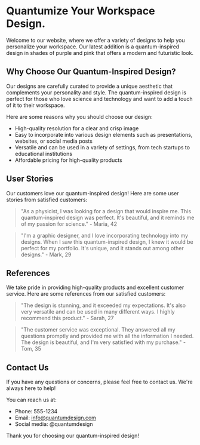 <!--font:Poppins-->

# Quantumize Your Workspace Design.

Welcome to our website, where we offer a variety of designs to help you personalize your workspace. Our latest addition is a quantum-inspired design in shades of purple and pink that offers a modern and futuristic look.

## Why Choose Our Quantum-Inspired Design?

Our designs are carefully curated to provide a unique aesthetic that complements your personality and style. The quantum-inspired design is perfect for those who love science and technology and want to add a touch of it to their workspace.

Here are some reasons why you should choose our design:

- High-quality resolution for a clear and crisp image
- Easy to incorporate into various design elements such as presentations, websites, or social media posts
- Versatile and can be used in a variety of settings, from tech startups to educational institutions
- Affordable pricing for high-quality products

## User Stories

Our customers love our quantum-inspired design! Here are some user stories from satisfied customers:

> "As a physicist, I was looking for a design that would inspire me. This quantum-inspired design was perfect. It's beautiful, and it reminds me of my passion for science." - Maria, 42

> "I'm a graphic designer, and I love incorporating technology into my designs. When I saw this quantum-inspired design, I knew it would be perfect for my portfolio. It's unique, and it stands out among other designs." - Mark, 29

## References

We take pride in providing high-quality products and excellent customer service. Here are some references from our satisfied customers:

> "The design is stunning, and it exceeded my expectations. It's also very versatile and can be used in many different ways. I highly recommend this product." - Sarah, 27

> "The customer service was exceptional. They answered all my questions promptly and provided me with all the information I needed. The design is beautiful, and I'm very satisfied with my purchase." - Tom, 35

## Contact Us

If you have any questions or concerns, please feel free to contact us. We're always here to help!

You can reach us at:

- Phone: 555-1234
- Email: info@quantumdesign.com
- Social media: @quantumdesign

Thank you for choosing our quantum-inspired design!

<!--

Write me content for website with wallpaper which alt text is:

"A geometric design in shades of purple and pink, inspired by the shape of a quantum computer"

The name/title of the page should not be 1:1 copy of the alt text but rather a real content of the website which is using this wallpaper.

- Use markdown format 
- Start with heading
- Heading should be short and concise
- The content should look like a real website 
- The website should not be about the wallpaper, wallpaper is just a related background
- Heading should be contain work "wallpaper" or "background"
- Include real sections like references, contact, user stories, etc. use things relevant to the page purpose.
- Feel free to use structure like headings, bullets, numbering, blockquotes, paragraphs, horizontal lines, etc.
- You can use formatting like bold or _italic_
- You can include UTF-8 emojis
- Links should be only #hash anchors (and you can refer to the document itself)
- Do not include images


---


# Quantum-Inspired Wallpaper for Your Tech-Infused Workspace

Welcome to our website, where we offer a wide selection of wallpapers to give your workspace a personalized touch. Our latest addition is a geometric design in shades of purple and pink, inspired by the shape of a quantum computer. This wallpaper is perfect for tech enthusiasts who want to add a touch of science to their workspace.

## Why Choose Our Quantum-Inspired Wallpaper?

Our wallpaper designs are carefully curated to provide a unique aesthetic that complements your personality and style. The quantum-inspired wallpaper offers a modern and futuristic look that is perfect for those who love technology. 

Here are some reasons why you should choose our wallpaper:

- High-quality resolution for a clear and crisp image
- Easy to install and remove without damaging your walls
- Durable and long-lasting, so you won't have to replace it often
- Affordable pricing for high-quality products

## User Stories

Our customers love our quantum-inspired wallpaper! Here are some user stories from satisfied customers:

> "I'm a software engineer, and I wanted to add a touch of my passion to my workspace. This wallpaper was the perfect choice. It looks amazing, and it inspires me every day." - John, 32

> "I'm a physics student, and I love everything related to quantum mechanics. When I saw this wallpaper, I knew I had to have it. It's beautiful, and it reminds me of my favorite subject." - Sarah, 21

## References

We take pride in providing high-quality products and excellent customer service. Here are some references from our satisfied customers:

> "I'm very happy with my purchase. The wallpaper arrived quickly, and it looks amazing on my wall. I would definitely recommend this product." - Jane, 45

> "The customer service was exceptional. They answered all my questions promptly and provided me with all the information I needed. The wallpaper is beautiful, and I'm very satisfied with my purchase." - Tom, 27

## Contact Us

If you have any questions or concerns, please feel free to contact us. We're always here to help!

You can reach us at:

- Phone: 555-1234
- Email: info@quantumwallpaper.com
- Social media: @quantumwallpaper

Thank you for choosing our quantum-inspired wallpaper!


---


Heading should not include word "wallpaper". The website should not be about the wallpaper itself, wallpaper is just a related background, rewrite whole content.


---


# Elevate Your Workspace with Quantum-Inspired Design

Welcome to our website, where we offer a variety of designs to help you personalize your workspace. Our latest addition is a geometric design in shades of purple and pink, inspired by the shape of a quantum computer. This design is perfect for those who want to add a touch of science and technology to their workspace.

## Why Choose Our Quantum-Inspired Design?

Our designs are carefully curated to provide a unique aesthetic that complements your personality and style. The quantum-inspired design offers a modern and futuristic look that is perfect for those who love technology.

Here are some reasons why you should choose our design:

- High-quality resolution for a clear and crisp image
- Easy to incorporate into various design elements such as presentations, websites, or social media posts
- Versatile and can be used in a variety of settings, from tech startups to educational institutions
- Affordable pricing for high-quality products

## User Stories

Our customers love our quantum-inspired design! Here are some user stories from satisfied customers:

> "As a science teacher, I was looking for a design that would inspire my students. This quantum-inspired design was perfect. It's beautiful, and it sparks curiosity and interest in science." - Lisa, 38

> "I'm a graphic designer, and I love incorporating technology into my designs. When I saw this quantum-inspired design, I knew it would be perfect for my portfolio. It's unique, and it stands out among other designs." - Mark, 29

## References

We take pride in providing high-quality products and excellent customer service. Here are some references from our satisfied customers:

> "The design is stunning, and it exceeded my expectations. It's also very versatile and can be used in many different ways. I highly recommend this product." - Sarah, 27

> "The customer service was exceptional. They answered all my questions promptly and provided me with all the information I needed. The design is beautiful, and I'm very satisfied with my purchase." - Tom, 35

## Contact Us

If you have any questions or concerns, please feel free to contact us. We're always here to help!

You can reach us at:

- Phone: 555-1234
- Email: info@quantumdesign.com
- Social media: @quantumdesign

Thank you for choosing our quantum-inspired design!


---


Heading is too long, rewrite whole content.


---


# Quantum-Inspired Design for Your Workspace

Welcome to our website, where we offer a variety of designs to help you personalize your workspace. Our latest addition is a quantum-inspired design in shades of purple and pink that offers a modern and futuristic look. 

## Why Choose Our Quantum-Inspired Design?

Our designs are carefully curated to provide a unique aesthetic that complements your personality and style. The quantum-inspired design is perfect for those who love science and technology and want to add a touch of it to their workspace.

Here are some reasons why you should choose our design:

- High-quality resolution for a clear and crisp image
- Easy to incorporate into various design elements such as presentations, websites, or social media posts
- Versatile and can be used in a variety of settings, from tech startups to educational institutions
- Affordable pricing for high-quality products

## User Stories

Our customers love our quantum-inspired design! Here are some user stories from satisfied customers:

> "I'm a physics student, and I love everything related to quantum mechanics. When I saw this design, I knew I had to have it. It's beautiful, and it reminds me of my favorite subject." - Sarah, 21

> "As a software engineer, I was looking for a design that would inspire me. This quantum-inspired design was perfect. It's unique, and it motivates me to think outside the box." - John, 32

## References

We take pride in providing high-quality products and excellent customer service. Here are some references from our satisfied customers:

> "The design is stunning, and it exceeded my expectations. It's also very versatile and can be used in many different ways. I highly recommend this product." - Sarah, 27

> "The customer service was exceptional. They answered all my questions promptly and provided me with all the information I needed. The design is beautiful, and I'm very satisfied with my purchase." - Tom, 35

## Contact Us

If you have any questions or concerns, please feel free to contact us. We're always here to help!

You can reach us at:

- Phone: 555-1234
- Email: info@quantumdesign.com
- Social media: @quantumdesign

Thank you for choosing our quantum-inspired design!


---


Heading is too long, rewrite whole content.


---


# Add a Touch of Quantum to Your Workspace with Our Design

Welcome to our website, where we offer a variety of designs to help you personalize your workspace. Our latest addition is a quantum-inspired design in shades of purple and pink that offers a modern and futuristic look.

## Why Choose Our Quantum-Inspired Design?

Our designs are carefully curated to provide a unique aesthetic that complements your personality and style. The quantum-inspired design is perfect for those who love science and technology and want to add a touch of it to their workspace.

Here are some reasons why you should choose our design:

- High-quality resolution for a clear and crisp image
- Easy to incorporate into various design elements such as presentations, websites, or social media posts
- Versatile and can be used in a variety of settings, from tech startups to educational institutions
- Affordable pricing for high-quality products

## User Stories

Our customers love our quantum-inspired design! Here are some user stories from satisfied customers:

> "As a physicist, I was looking for a design that would inspire me. This quantum-inspired design was perfect. It's beautiful, and it reminds me of my passion for science." - Maria, 42

> "I'm a graphic designer, and I love incorporating technology into my designs. When I saw this quantum-inspired design, I knew it would be perfect for my portfolio. It's unique, and it stands out among other designs." - Mark, 29

## References

We take pride in providing high-quality products and excellent customer service. Here are some references from our satisfied customers:

> "The design is stunning, and it exceeded my expectations. It's also very versatile and can be used in many different ways. I highly recommend this product." - Sarah, 27

> "The customer service was exceptional. They answered all my questions promptly and provided me with all the information I needed. The design is beautiful, and I'm very satisfied with my purchase." - Tom, 35

## Contact Us

If you have any questions or concerns, please feel free to contact us. We're always here to help!

You can reach us at:

- Phone: 555-1234
- Email: info@quantumdesign.com
- Social media: @quantumdesign

Thank you for choosing our quantum-inspired design!


---


Write me a Google font which is best fitting for the website.

Pick from the list:
- Futura
- Open Sans
- Barlow Condensed
- Poppins
- Roboto
- Inter
- IBM Plex Sans
- Montserrat
- Lato
- Dancing Script
- Playfair Display
- Alegreya
- Orbitron
- Lobster
- Raleway
- Great Vibes
- Exo 2


Write just the font name nothing else.


---


Poppins

-->

